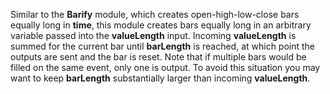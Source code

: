 
[comment]: # (TimeSeriesCanvasModule)
Similar to the **Barify** module, which creates open-high-low-close bars equally long in **time**, this module creates bars equally long in an arbitrary variable passed into the **valueLength** input. Incoming **valueLength** is summed for the current bar until **barLength** is reached, at which point the outputs are sent and the bar is reset. Note that if multiple bars would be filled on the same event, only one is output. To avoid this situation you may want to keep **barLength** substantially larger than incoming **valueLength**.
